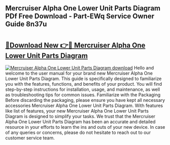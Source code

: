 ## Mercruiser Alpha One Lower Unit Parts Diagram PDf Free Download - Part-EWq Service Owner Guide 8n37u

# <h2><a href="http://dfl9h2y.blite.top/?on=Mercruiser+Alpha+One+Lower+Unit+Parts+Diagram">🔗Download New 👉🔴 Mercruiser Alpha One Lower Unit Parts Diagram</a></h2>

[![Mercruiser Alpha One Lower Unit Parts Diagram download](https://i.imgur.com/lujVjoI.png)](http://dfl9h2y.blite.top/?on=Mercruiser+Alpha+One+Lower+Unit+Parts+Diagram)
Hello and welcome to the user manual for your brand new Mercruiser Alpha One Lower Unit Parts Diagram. This guide is specifically designed to familiarize you with the features, functions, and benefits of your product. You will find step-by-step instructions for installation, usage, and maintenance, as well as troubleshooting tips for common issues. Familiarize with the Packaging Before discarding the packaging, please ensure you have kept all necessary accessories Mercruiser Alpha One Lower Unit Parts Diagram. With features like list of features, your new Mercruiser Alpha One Lower Unit Parts Diagram is designed to simplify your tasks. We trust that the Mercruiser Alpha One Lower Unit Parts Diagram has been an accurate and detailed resource in your efforts to learn the ins and outs of your new device. In case of any queries or concerns, please do not hesitate to reach out to our customer service team.
